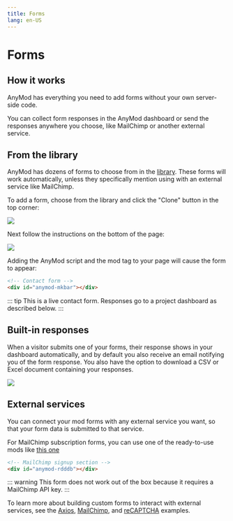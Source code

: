 ```yaml
---
title: Forms
lang: en-US
---
```


# Forms

## How it works

AnyMod has everything you need to add forms without your own server-side code.

You can collect form responses in the AnyMod dashboard or send the responses anywhere you choose, like MailChimp or another external service.

## From the library

AnyMod has dozens of forms to choose from in the [library](https://anymod.com/library?tag=forms). These forms will work automatically, unless they specifically mention using with an external service like MailChimp.

To add a form, choose from the library and click the "Clone" button in the top corner:

<img src="https://res.cloudinary.com/component/image/upload/v1538094266/form-01_pax5gh.png">

Next follow the instructions on the bottom of the page:

<img src="https://res.cloudinary.com/component/image/upload/v1538094487/form-02_rjan9p.png">

Adding the AnyMod script and the mod tag to your page will cause the form to appear:

```html
<!-- Contact form -->
<div id="anymod-mkbar"></div>
```

<!-- Elegant contact form Form-01 -->
<mod mod-key="dmamn"/>

::: tip
This is a live contact form. Responses go to a project dashboard as described below.
:::

## Built-in responses

When a visitor submits one of your forms, their response shows in your dashboard automatically, and by default you also receive an email notifying you of the form response. You also have the option to download a CSV or Excel document containing your responses.

<img src="https://res.cloudinary.com/component/image/upload/v1538094951/form-03_qnjbou.png">

## External services

You can connect your mod forms with any external service you want, so that your form data is submitted to that service.

For MailChimp subscription forms, you can use one of the ready-to-use mods like [this one](https://anymod.com/mod/rdddb)

```html
<!-- MailChimp signup section -->
<div id="anymod-rdddb"></div>
```

<mod mod-key="mkbkd"/>

::: warning
This form does not work out of the box because it requires a MailChimp API key.
:::

To learn more about building custom forms to interact with external services, see the [Axios](/examples/axios.html), [MailChimp](/examples/mailchimp.html), and [reCAPTCHA](/examples/recaptcha.html) examples.
